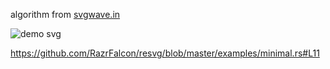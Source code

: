 algorithm from [svgwave.in](https://svgwave.in)

![demo svg](./demo.svg)

https://github.com/RazrFalcon/resvg/blob/master/examples/minimal.rs#L11

